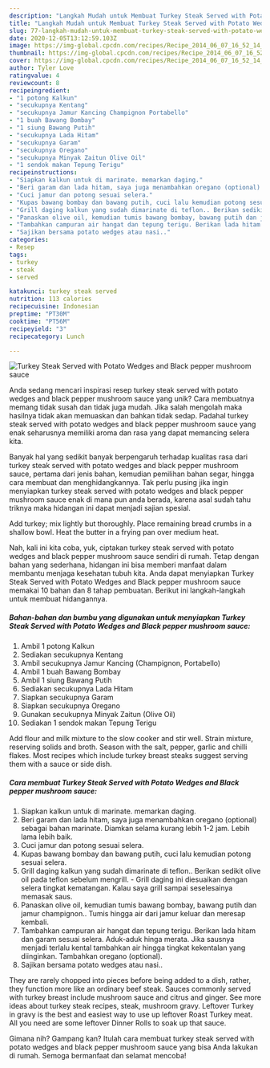 ```yaml
---
description: "Langkah Mudah untuk Membuat Turkey Steak Served with Potato Wedges and Black pepper mushroom sauce yang Bikin Ngiler"
title: "Langkah Mudah untuk Membuat Turkey Steak Served with Potato Wedges and Black pepper mushroom sauce yang Bikin Ngiler"
slug: 77-langkah-mudah-untuk-membuat-turkey-steak-served-with-potato-wedges-and-black-pepper-mushroom-sauce-yang-bikin-ngiler
date: 2020-12-05T13:12:59.103Z
image: https://img-global.cpcdn.com/recipes/Recipe_2014_06_07_16_52_14_689_f967b5_original_20140122_153836/751x532cq70/turkey-steak-served-with-potato-wedges-and-black-pepper-mushroom-sauce-foto-resep-utama.jpg
thumbnail: https://img-global.cpcdn.com/recipes/Recipe_2014_06_07_16_52_14_689_f967b5_original_20140122_153836/751x532cq70/turkey-steak-served-with-potato-wedges-and-black-pepper-mushroom-sauce-foto-resep-utama.jpg
cover: https://img-global.cpcdn.com/recipes/Recipe_2014_06_07_16_52_14_689_f967b5_original_20140122_153836/751x532cq70/turkey-steak-served-with-potato-wedges-and-black-pepper-mushroom-sauce-foto-resep-utama.jpg
author: Tyler Love
ratingvalue: 4
reviewcount: 8
recipeingredient:
- "1 potong Kalkun"
- "secukupnya Kentang"
- "secukupnya Jamur Kancing Champignon Portabello"
- "1 buah Bawang Bombay"
- "1 siung Bawang Putih"
- "secukupnya Lada Hitam"
- "secukupnya Garam"
- "secukupnya Oregano"
- "secukupnya Minyak Zaitun Olive Oil"
- "1 sendok makan Tepung Terigu"
recipeinstructions:
- "Siapkan kalkun untuk di marinate. memarkan daging."
- "Beri garam dan lada hitam, saya juga menambahkan oregano (optional) sebagai bahan marinate. Diamkan selama kurang lebih 1-2 jam. Lebih lama lebih baik."
- "Cuci jamur dan potong sesuai selera."
- "Kupas bawang bombay dan bawang putih, cuci lalu kemudian potong sesuai selera."
- "Grill daging kalkun yang sudah dimarinate di teflon.. Berikan sedikit olive oil pada teflon sebelum mengrill. Grill daging ini diesuaikan dengan selera tingkat kematangan. Kalau saya grill sampai seselesainya memasak saus."
- "Panaskan olive oil, kemudian tumis bawang bombay, bawang putih dan jamur champignon.. Tumis hingga air dari jamur keluar dan meresap kembali."
- "Tambahkan campuran air hangat dan tepung terigu. Berikan lada hitam dan garam sesuai selera. Aduk-aduk hinga merata. Jika sausnya menjadi terlalu kental tambahkan air hingga tingkat kekentalan yang diinginkan. Tambahkan oregano (optional)."
- "Sajikan bersama potato wedges atau nasi.."
categories:
- Resep
tags:
- turkey
- steak
- served

katakunci: turkey steak served 
nutrition: 113 calories
recipecuisine: Indonesian
preptime: "PT30M"
cooktime: "PT56M"
recipeyield: "3"
recipecategory: Lunch

---
```



![Turkey Steak Served with Potato Wedges and Black pepper mushroom sauce](https://img-global.cpcdn.com/recipes/Recipe_2014_06_07_16_52_14_689_f967b5_original_20140122_153836/751x532cq70/turkey-steak-served-with-potato-wedges-and-black-pepper-mushroom-sauce-foto-resep-utama.jpg)

Anda sedang mencari inspirasi resep turkey steak served with potato wedges and black pepper mushroom sauce yang unik? Cara membuatnya memang tidak susah dan tidak juga mudah. Jika salah mengolah maka hasilnya tidak akan memuaskan dan bahkan tidak sedap. Padahal turkey steak served with potato wedges and black pepper mushroom sauce yang enak seharusnya memiliki aroma dan rasa yang dapat memancing selera kita.

Banyak hal yang sedikit banyak berpengaruh terhadap kualitas rasa dari turkey steak served with potato wedges and black pepper mushroom sauce, pertama dari jenis bahan, kemudian pemilihan bahan segar, hingga cara membuat dan menghidangkannya. Tak perlu pusing jika ingin menyiapkan turkey steak served with potato wedges and black pepper mushroom sauce enak di mana pun anda berada, karena asal sudah tahu triknya maka hidangan ini dapat menjadi sajian spesial.

Add turkey; mix lightly but thoroughly. Place remaining bread crumbs in a shallow bowl. Heat the butter in a frying pan over medium heat.


Nah, kali ini kita coba, yuk, ciptakan turkey steak served with potato wedges and black pepper mushroom sauce sendiri di rumah. Tetap dengan bahan yang sederhana, hidangan ini bisa memberi manfaat dalam membantu menjaga kesehatan tubuh kita. Anda dapat menyiapkan Turkey Steak Served with Potato Wedges and Black pepper mushroom sauce memakai 10 bahan dan 8 tahap pembuatan. Berikut ini langkah-langkah untuk membuat hidangannya.

<!--inarticleads1-->

##### Bahan-bahan dan bumbu yang digunakan untuk menyiapkan Turkey Steak Served with Potato Wedges and Black pepper mushroom sauce:

1. Ambil 1 potong Kalkun
1. Sediakan secukupnya Kentang
1. Ambil secukupnya Jamur Kancing (Champignon, Portabello)
1. Ambil 1 buah Bawang Bombay
1. Ambil 1 siung Bawang Putih
1. Sediakan secukupnya Lada Hitam
1. Siapkan secukupnya Garam
1. Siapkan secukupnya Oregano
1. Gunakan secukupnya Minyak Zaitun (Olive Oil)
1. Sediakan 1 sendok makan Tepung Terigu


Add flour and milk mixture to the slow cooker and stir well. Strain mixture, reserving solids and broth. Season with the salt, pepper, garlic and chilli flakes. Most recipes which include turkey breast steaks suggest serving them with a sauce or side dish. 

<!--inarticleads2-->

##### Cara membuat Turkey Steak Served with Potato Wedges and Black pepper mushroom sauce:

1. Siapkan kalkun untuk di marinate. memarkan daging.
1. Beri garam dan lada hitam, saya juga menambahkan oregano (optional) sebagai bahan marinate. Diamkan selama kurang lebih 1-2 jam. Lebih lama lebih baik.
1. Cuci jamur dan potong sesuai selera.
1. Kupas bawang bombay dan bawang putih, cuci lalu kemudian potong sesuai selera.
1. Grill daging kalkun yang sudah dimarinate di teflon.. Berikan sedikit olive oil pada teflon sebelum mengrill. - Grill daging ini diesuaikan dengan selera tingkat kematangan. Kalau saya grill sampai seselesainya memasak saus.
1. Panaskan olive oil, kemudian tumis bawang bombay, bawang putih dan jamur champignon.. Tumis hingga air dari jamur keluar dan meresap kembali.
1. Tambahkan campuran air hangat dan tepung terigu. Berikan lada hitam dan garam sesuai selera. Aduk-aduk hinga merata. Jika sausnya menjadi terlalu kental tambahkan air hingga tingkat kekentalan yang diinginkan. Tambahkan oregano (optional).
1. Sajikan bersama potato wedges atau nasi..


They are rarely chopped into pieces before being added to a dish, rather, they function more like an ordinary beef steak. Sauces commonly served with turkey breast include mushroom sauce and citrus and ginger. See more ideas about turkey steak recipes, steak, mushroom gravy. Leftover Turkey in gravy is the best and easiest way to use up leftover Roast Turkey meat. All you need are some leftover Dinner Rolls to soak up that sauce. 

Gimana nih? Gampang kan? Itulah cara membuat turkey steak served with potato wedges and black pepper mushroom sauce yang bisa Anda lakukan di rumah. Semoga bermanfaat dan selamat mencoba!
